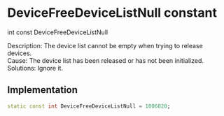 


# DeviceFreeDeviceListNull constant







int const DeviceFreeDeviceListNull
  




<p>Description: The device list cannot be empty when trying to release devices.<br>Cause: The device list has been released or has not been initialized.<br>Solutions: Ignore it.</p>



## Implementation

```dart
static const int DeviceFreeDeviceListNull = 1006020;
```








